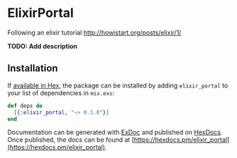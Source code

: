 # ElixirPortal
Following an elixir tutorial http://howistart.org/posts/elixir/1/

**TODO: Add description**

## Installation

If [available in Hex](https://hex.pm/docs/publish), the package can be installed
by adding `elixir_portal` to your list of dependencies in `mix.exs`:

```elixir
def deps do
  [{:elixir_portal, "~> 0.1.0"}]
end
```

Documentation can be generated with [ExDoc](https://github.com/elixir-lang/ex_doc)
and published on [HexDocs](https://hexdocs.pm). Once published, the docs can
be found at [https://hexdocs.pm/elixir_portal](https://hexdocs.pm/elixir_portal).

